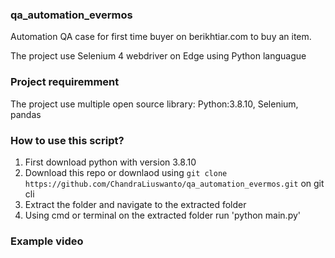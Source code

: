### qa_automation_evermos
Automation QA case for first time buyer on berikhtiar.com to buy an item. 

The project use Selenium 4 webdriver on Edge using Python languague 

### Project requiremment
The project use multiple open source library: Python:3.8.10, Selenium, pandas

### How to use this script?
1. First download python with version 3.8.10
2. Download this repo or downlaod using `git clone https://github.com/ChandraLiuswanto/qa_automation_evermos.git` on git cli
3. Extract the folder and navigate to the extracted folder
4. Using cmd or terminal on the extracted folder run 'python main.py'

### Example video

